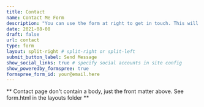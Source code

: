 ```yaml
---
title: Contact
name: Contact Me Form
description: "You can use the form at right to get in touch. This will go right to my email, but if you prefer to work in your own email client, you can instead click the envelope icon below."
date: 2021-08-08
draft: false
url: contact
type: form
layout: split-right # split-right or split-left
submit_button_label: Send Message
show_social_links: true # specify social accounts in site config
show_poweredby_formspree: true
formspree_form_id: your@email.here
---
```


** Contact page don't contain a body, just the front matter above.
See form.html in the layouts folder **
